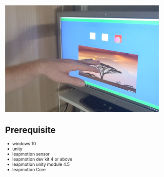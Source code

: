 ![alt text](https://github.com/sebastienjouhans/leapmotion-ux-exploration/blob/master/screenshot.png?raw=true)

# Prerequisite
* windows 10
* unity
* leapmotion sensor
* leapmotion dev kit 4 or above
* leapmotion unity module 4.5
 * leapmotion Core
 
 
